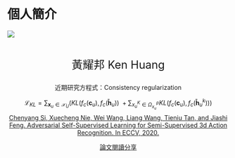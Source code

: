 # 個人簡介

<img src="https://miro.medium.com/fit/c/262/262/1*J4myJLew9LSBTOLJAUjajA.png" style="display: block; margin-left: auto; margin-right: auto;" />
<br>
<p style="text-align: center; font-size:25px;"> 黃耀邦 Ken Huang </p>
<p style="text-align: center;"> 近期研究方程式：Consistency regularization </p>


<script type="text/javascript" src="https://cdn.mathjax.org/mathjax/latest/MathJax.js?config=TeX-MML-AM_CHTML"></script>
$$
\mathcal{L}_{KL} = 
\sum_{\boldsymbol{x}_u \in \mathcal{X}_U} 
\left(
KL(f_c(\boldsymbol{c}_u),f_c(\boldsymbol{\bar{h}}_u)) \  + 
\sum_{x_u^K \in \mathit{\Omega_{x_u}^p}} KL(f_c(\boldsymbol{c}_u),f_c(\boldsymbol{\bar{h}}_u^k)) 
\right)
$$
<a style="display: block; text-align: center;" href="https://arxiv.org/abs/2007.05934">Chenyang Si, Xuecheng Nie, Wei Wang, Liang Wang, Tieniu Tan, and Jiashi Feng. Adversarial Self-Supervised Learning for Semi-Supervised 3d Action Recognition. In ECCV, 2020.</a>


<a style="display: block; text-align: center;" href="https://medium.com/%E4%BA%BA%E5%B7%A5%E6%99%BA%E6%85%A7-%E5%80%92%E5%BA%95%E6%9C%89%E5%A4%9A%E6%99%BA%E6%85%A7/%E8%AB%96%E6%96%87%E9%96%B1%E8%AE%80-eccv2020-adversarial-self-supervised-learning-for-semi-supervised-3d-action-recognition-f759a277ea7d">論文閱讀分享</a>
